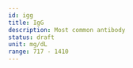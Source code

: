 ```yaml
---
id: igg
title: IgG
description: Most common antibody
status: draft
unit: mg/dL
range: 717 - 1410
---
```


